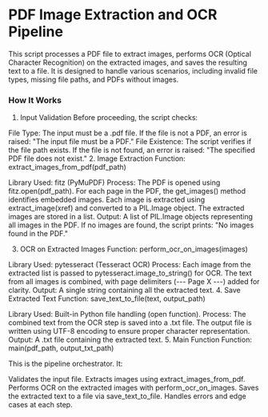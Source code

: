 # PDF Image Extraction and OCR Pipeline
This script processes a PDF file to extract images, performs OCR (Optical Character Recognition) on the extracted images, and saves the resulting text to a file. It is designed to handle various scenarios, including invalid file types, missing file paths, and PDFs without images.

### How It Works

1. Input Validation
Before proceeding, the script checks:

File Type: The input must be a .pdf file. If the file is not a PDF, an error is raised:
"The input file must be a PDF."
File Existence: The script verifies if the file path exists. If the file is not found, an error is raised:
"The specified PDF file does not exist."
2. Image Extraction
Function: extract_images_from_pdf(pdf_path)

Library Used: fitz (PyMuPDF)
Process:
The PDF is opened using fitz.open(pdf_path).
For each page in the PDF, the get_images() method identifies embedded images.
Each image is extracted using extract_image(xref) and converted to a PIL.Image object.
The extracted images are stored in a list.
Output: A list of PIL.Image objects representing all images in the PDF.
If no images are found, the script prints:
"No images found in the PDF."

3. OCR on Extracted Images
Function: perform_ocr_on_images(images)

Library Used: pytesseract (Tesseract OCR)
Process:
Each image from the extracted list is passed to pytesseract.image_to_string() for OCR.
The text from all images is combined, with page delimiters (--- Page X ---) added for clarity.
Output: A single string containing all the extracted text.
4. Save Extracted Text
Function: save_text_to_file(text, output_path)

Library Used: Built-in Python file handling (open function).
Process:
The combined text from the OCR step is saved into a .txt file.
The output file is written using UTF-8 encoding to ensure proper character representation.
Output: A .txt file containing the extracted text.
5. Main Function
Function: main(pdf_path, output_txt_path)

This is the pipeline orchestrator. It:

Validates the input file.
Extracts images using extract_images_from_pdf.
Performs OCR on the extracted images with perform_ocr_on_images.
Saves the extracted text to a file via save_text_to_file.
Handles errors and edge cases at each step.
